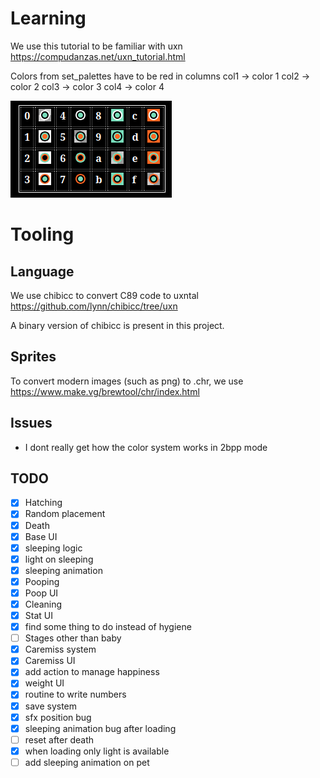 # Learning 

We use this tutorial to be familiar with uxn 
https://compudanzas.net/uxn_tutorial.html

Colors from set_palettes have to be red in columns
col1 -> color 1
col2 -> color 2
col3 -> color 3
col4 -> color 4

![Possible color values](image.png)

# Tooling 

## Language 

We use chibicc to convert C89 code to uxntal 
https://github.com/lynn/chibicc/tree/uxn

A binary version of chibicc is present in this project.

## Sprites 

To convert modern images (such as png) to .chr, we use 
https://www.make.vg/brewtool/chr/index.html


## Issues

* I dont really get how the color system works in 2bpp mode


## TODO

- [x] Hatching
- [x] Random placement
- [x] Death
- [x] Base UI
- [x] sleeping logic
- [x] light on sleeping
- [x] sleeping animation
- [x] Pooping
- [x] Poop UI
- [x] Cleaning
- [x] Stat UI
- [x] find some thing to do instead of hygiene
- [ ] Stages other than baby
- [x] Caremiss system
- [x] Caremiss UI
- [x] add action to manage happiness
- [x] weight UI
- [x] routine to write numbers
- [x] save system
- [x] sfx position bug 
- [x] sleeping animation bug after loading
- [ ] reset after death
- [x] when loading only light is available 
- [ ] add sleeping animation on pet
